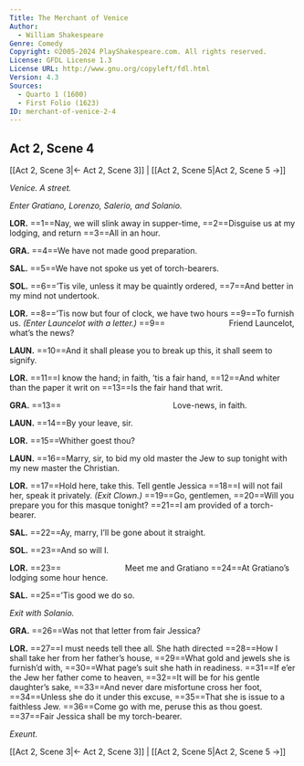 ```yaml
---
Title: The Merchant of Venice
Author: 
  - William Shakespeare
Genre: Comedy
Copyright: ©2005-2024 PlayShakespeare.com. All rights reserved.
License: GFDL License 1.3
License URL: http://www.gnu.org/copyleft/fdl.html
Version: 4.3
Sources:
  - Quarto 1 (1600)
  - First Folio (1623)
ID: merchant-of-venice-2-4
---
```


## Act 2, Scene 4
[[Act 2, Scene 3|← Act 2, Scene 3]] | [[Act 2, Scene 5|Act 2, Scene 5 →]]

*Venice. A street.*

*Enter Gratiano, Lorenzo, Salerio, and Solanio.*

**LOR.**
==1==Nay, we will slink away in supper-time,
==2==Disguise us at my lodging, and return
==3==All in an hour.

**GRA.**
==4==We have not made good preparation.

**SAL.**
==5==We have not spoke us yet of torch-bearers.

**SOL.**
==6==’Tis vile, unless it may be quaintly ordered,
==7==And better in my mind not undertook.

**LOR.**
==8==’Tis now but four of clock, we have two hours
==9==To furnish us.
*(Enter Launcelot with a letter.)*
==9==        Friend Launcelot, what’s the news?

**LAUN.**
==10==And it shall please you to break up this, it shall seem to signify.

**LOR.**
==11==I know the hand; in faith, ’tis a fair hand,
==12==And whiter than the paper it writ on
==13==Is the fair hand that writ.

**GRA.**
==13==              Love-news, in faith.

**LAUN.**
==14==By your leave, sir.

**LOR.**
==15==Whither goest thou?

**LAUN.**
==16==Marry, sir, to bid my old master the Jew to sup tonight with my new master the Christian.

**LOR.**
==17==Hold here, take this. Tell gentle Jessica
==18==I will not fail her, speak it privately.
*(Exit Clown.)*
==19==Go, gentlemen,
==20==Will you prepare you for this masque tonight?
==21==I am provided of a torch-bearer.

**SAL.**
==22==Ay, marry, I’ll be gone about it straight.

**SOL.**
==23==And so will I.

**LOR.**
==23==        Meet me and Gratiano
==24==At Gratiano’s lodging some hour hence.

**SAL.**
==25==’Tis good we do so.

*Exit with Solanio.*

**GRA.**
==26==Was not that letter from fair Jessica?

**LOR.**
==27==I must needs tell thee all. She hath directed
==28==How I shall take her from her father’s house,
==29==What gold and jewels she is furnish’d with,
==30==What page’s suit she hath in readiness.
==31==If e’er the Jew her father come to heaven,
==32==It will be for his gentle daughter’s sake,
==33==And never dare misfortune cross her foot,
==34==Unless she do it under this excuse,
==35==That she is issue to a faithless Jew.
==36==Come go with me, peruse this as thou goest.
==37==Fair Jessica shall be my torch-bearer.

*Exeunt.*

[[Act 2, Scene 3|← Act 2, Scene 3]] | [[Act 2, Scene 5|Act 2, Scene 5 →]]